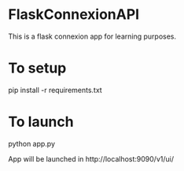 # FlaskConnexionAPI

This is a flask connexion app for learning purposes. 

# To setup

pip install -r requirements.txt

# To launch

python app.py

App will be launched in http://localhost:9090/v1/ui/
